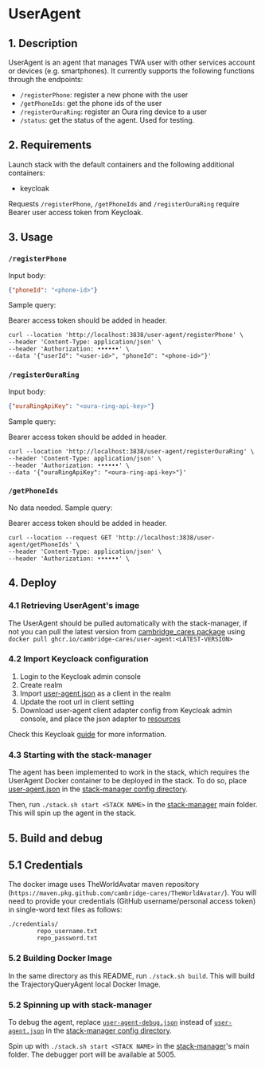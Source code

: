 # UserAgent
## 1. Description
UserAgent is an agent that manages TWA user with other services account or devices (e.g. smartphones). It currently supports the following functions through the endpoints:
- `/registerPhone`: register a new phone with the user
- `/getPhoneIds`: get the phone ids of the user
- `/registerOuraRing`: register an Oura ring device to a user
- `/status`: get the status of the agent. Used for testing.

## 2. Requirements
Launch stack with the default containers and the following additional containers:
- keycloak

Requests `/registerPhone`, `/getPhoneIds` and `/registerOuraRing` require Bearer user access token from Keycloak.

## 3. Usage
### `/registerPhone`

Input body:
```json
{"phoneId": "<phone-id>"}
```
Sample query:

Bearer access token should be added in header.
```
curl --location 'http://localhost:3838/user-agent/registerPhone' \
--header 'Content-Type: application/json' \
--header 'Authorization: ••••••' \
--data '{"userId": "<user-id>", "phoneId": "<phone-id>"}'
```

### `/registerOuraRing`

Input body:
```json
{"ouraRingApiKey": "<oura-ring-api-key>"}
```
Sample query:

Bearer access token should be added in header.
```
curl --location 'http://localhost:3838/user-agent/registerOuraRing' \
--header 'Content-Type: application/json' \
--header 'Authorization: ••••••' \
--data '{"ouraRingApiKey": "<oura-ring-api-key>"}'
```

### `/getPhoneIds`

No data needed. Sample query:

Bearer access token should be added in header.
```
curl --location --request GET 'http://localhost:3838/user-agent/getPhoneIds' \
--header 'Content-Type: application/json' \
--header 'Authorization: ••••••' \
```

## 4. Deploy 
### 4.1 Retrieving UserAgent's image
The UserAgent should be pulled automatically with the stack-manager, if not you can pull the latest version from [cambridge_cares package](https://github.com/orgs/cambridge-cares/packages/container/package/user-agent) using `docker pull ghcr.io/cambridge-cares/user-agent:<LATEST-VERSION>`

### 4.2 Import Keycloack configuration
1. Login to the Keycloak admin console
2. Create realm
3. Import [user-agent.json](stack-manager-config/inputs/data/user-agent.json) as a client in the realm
4. Update the root url in client setting
5. Download user-agent client adapter config from Keycloak admin console, and place the json adapter to [resources](UserAgent/src/main/resources)

Check this Keycloak [guide](https://www.keycloak.org/docs/latest/authorization_services/index.html#_resource_server_overview) for more information.

### 4.3 Starting with the stack-manager
The agent has been implemented to work in the stack, which requires the UserAgent Docker container to be deployed in the stack. To do so, place [user-agent.json](stack-manager-config/inputs/config/services/user-agent.json) in the [stack-manager config directory].

Then, run `./stack.sh start <STACK NAME>` in the [stack-manager](https://github.com/TheWorldAvatar/stack/tree/main/stack-manager) main folder. This will spin up the agent in the stack.

## 5. Build and debug
## 5.1 Credentials
The docker image uses TheWorldAvatar maven repository (`https://maven.pkg.github.com/cambridge-cares/TheWorldAvatar/`).
You will need to provide your credentials (GitHub username/personal access token) in single-word text files as follows:
```
./credentials/
        repo_username.txt
        repo_password.txt
```

### 5.2 Building Docker Image
In the same directory as this README, run `./stack.sh build`. This will build the TrajectoryQueryAgent local Docker Image. 

### 5.2 Spinning up with stack-manager
To debug the agent, replace [`user-agent-debug.json`](stack-manager-config/inputs/config/services/user-agent-debug.json) instead of [`user-agent.json`](stack-manager-config/inputs/config/services/user-agent.json) in the [stack-manager config directory]. 

Spin up with `./stack.sh start <STACK NAME>` in the [stack-manager]'s main folder.
The debugger port will be available at 5005.

[stack-manager]: https://github.com/cambridge-cares/TheWorldAvatar/tree/main/Deploy/stacks/dynamic/stack-manager
[stack-manager config directory]: https://github.com/cambridge-cares/TheWorldAvatar/tree/main/Deploy/stacks/dynamic/stack-manager/inputs/config/services
